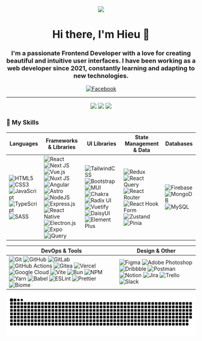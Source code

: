 <div id="header" align="center">
  <img src="https://media.giphy.com/media/M9gbBd9nbDrOTu1Jx5/giphy.gif" width="100"/>
  <h1>Hi there, I'm Hieu 👋</h1>
  <h3>I'm a passionate Frontend Developer with a love for creating beautiful and intuitive user interfaces. I have been working as a web developer since 2021, constantly learning and adapting to new technologies.</h3>

  <!-- Social Badges -->
  <p>
    <!-- <a href="https://www.linkedin.com/in/hoanghieund/">
      <img src="https://img.shields.io/badge/LinkedIn-blue?style=for-the-badge&logo=linkedin&logoColor=white" alt="LinkedIn">
    </a> -->
    <a href="https://www.facebook.com/hoanghieund/">
      <img src="https://img.shields.io/badge/Facebook-blue?style=for-the-badge&logo=facebook&logoColor=white" alt="Facebook">
    </a>
  </p>
</div>

---

<div align="center">
  <img src="https://github-readme-stats.vercel.app/api?username=hoanghieund&show_icons=true&theme=dracula&include_all_commits=true&count_private=true"/>
  <img src="https://github-readme-streak-stats.herokuapp.com/?user=hoanghieund&theme=dracula"/>
  <img src="https://github-readme-stats.vercel.app/api/top-langs/?username=hoanghieund&layout=compact&theme=dracula"/>
</div>

### 🧰 My Skills

| Languages                                                                                                                                                                                                                                                                                                                                                                                                                                                                                                                                                                                                                                        | Frameworks & Libraries                                                                                                                                                                                                                                                                                                                                                                                                                                                                                                                                                                                                                                                                                                                                                                                                                                                                                                                                                                                                                                                                                                                                                                                                                                                                                                                                                                                                                                                                                                                      | UI Libraries                                                                                                                                                                                                                                                                                                                                                                                                                                                                                                                                                                                                                                                                                                                                                                                                                                                                                                                                                                                                                                         | State Management & Data                                                                                                                                                                                                                                                                                                                                                                                                                                                                                                                                                                                                                                                                                                                                                                                   | Databases                                                                                                                                                                                                                                                                                                                                                                     |
| ------------------------------------------------------------------------------------------------------------------------------------------------------------------------------------------------------------------------------------------------------------------------------------------------------------------------------------------------------------------------------------------------------------------------------------------------------------------------------------------------------------------------------------------------------------------------------------------------------------------------------------------------ | ------------------------------------------------------------------------------------------------------------------------------------------------------------------------------------------------------------------------------------------------------------------------------------------------------------------------------------------------------------------------------------------------------------------------------------------------------------------------------------------------------------------------------------------------------------------------------------------------------------------------------------------------------------------------------------------------------------------------------------------------------------------------------------------------------------------------------------------------------------------------------------------------------------------------------------------------------------------------------------------------------------------------------------------------------------------------------------------------------------------------------------------------------------------------------------------------------------------------------------------------------------------------------------------------------------------------------------------------------------------------------------------------------------------------------------------------------------------------------------------------------------------------------------------- | ---------------------------------------------------------------------------------------------------------------------------------------------------------------------------------------------------------------------------------------------------------------------------------------------------------------------------------------------------------------------------------------------------------------------------------------------------------------------------------------------------------------------------------------------------------------------------------------------------------------------------------------------------------------------------------------------------------------------------------------------------------------------------------------------------------------------------------------------------------------------------------------------------------------------------------------------------------------------------------------------------------------------------------------------------- | --------------------------------------------------------------------------------------------------------------------------------------------------------------------------------------------------------------------------------------------------------------------------------------------------------------------------------------------------------------------------------------------------------------------------------------------------------------------------------------------------------------------------------------------------------------------------------------------------------------------------------------------------------------------------------------------------------------------------------------------------------------------------------------------------------- | ----------------------------------------------------------------------------------------------------------------------------------------------------------------------------------------------------------------------------------------------------------------------------------------------------------------------------------------------------------------------------- |
| <img src="https://img.shields.io/badge/html5-%23E34F26.svg?style=for-the-badge&logo=html5&logoColor=white" alt="HTML5"> <img src="https://img.shields.io/badge/css3-%231572B6.svg?style=for-the-badge&logo=css3&logoColor=white" alt="CSS3"> <img src="https://img.shields.io/badge/javascript-%23323330.svg?style=for-the-badge&logo=javascript&logoColor=%23F7DF1E" alt="JavaScript"><img src="https://img.shields.io/badge/typescript-%233178C6.svg?style=for-the-badge&logo=typescript&logoColor=white" alt="TypeScript"> <img src="https://img.shields.io/badge/SASS-hotpink.svg?style=for-the-badge&logo=SASS&logoColor=white" alt="SASS"> | <img src="https://img.shields.io/badge/react-%2320232a.svg?style=for-the-badge&logo=react&logoColor=%2361DAFB" alt="React"> <img src="https://img.shields.io/badge/Next-black?style=for-the-badge&logo=next.js&logoColor=white" alt="Next JS"> <img src="https://img.shields.io/badge/vue.js-%2335495e.svg?style=for-the-badge&logo=vuedotjs&logoColor=%234FC08D" alt="Vue.js"> <img src="https://img.shields.io/badge/Nuxt-002E3B?style=for-the-badge&logo=nuxt.js&logoColor=#00DC82" alt="Nuxt JS"> <img src="https://img.shields.io/badge/angular-%23DD0031.svg?style=for-the-badge&logo=angular&logoColor=white" alt="Angular"> <img src="https://img.shields.io/badge/astro-%232C2052.svg?style=for-the-badge&logo=astro&logoColor=white" alt="Astro"> <img src="https://img.shields.io/badge/node.js-6DA55F?style=for-the-badge&logo=node.js&logoColor=white" alt="NodeJS"> <img src="https://img.shields.io/badge/express.js-%23404d59.svg?style=for-the-badge&logo=express&logoColor=%2361DAFB" alt="Express.js"> <img src="https://img.shields.io/badge/react_native-%2320232a.svg?style=for-the-badge&logo=react&logoColor=%2361DAFB" alt="React Native"> <img src="https://img.shields.io/badge/Electron-191970?style=for-the-badge&logo=Electron&logoColor=white" alt="Electron.js"> <img src="https://img.shields.io/badge/expo-1C1E24?style=for-the-badge&logo=expo&logoColor=#D04A37" alt="Expo"> <img src="https://img.shields.io/badge/jquery-%230769AD.svg?style=for-the-badge&logo=jquery&logoColor=white" alt="jQuery"> | <img src="https://img.shields.io/badge/tailwindcss-%2338B2AC.svg?style=for-the-badge&logo=tailwind-css&logoColor=white" alt="TailwindCSS"> <img src="https://img.shields.io/badge/bootstrap-%238511FA.svg?style=for-the-badge&logo=bootstrap&logoColor=white" alt="Bootstrap"> <img src="https://img.shields.io/badge/MUI-%230081CB.svg?style=for-the-badge&logo=mui&logoColor=white" alt="MUI"> <img src="https://img.shields.io/badge/chakra-%234ED1C5.svg?style=for-the-badge&logo=chakraui&logoColor=white" alt="Chakra"> <img src="https://img.shields.io/badge/radix%20ui-161618.svg?style=for-the-badge&logo=radix-ui&logoColor=white" alt="Radix UI"> <img src="https://img.shields.io/badge/Vuetify-1867C0?style=for-the-badge&logo=vuetify&logoColor=AEDDFF" alt="Vuetify"> <img src="https://img.shields.io/badge/daisyui-5A0EF8?style=for-the-badge&logo=daisyui&logoColor=white" alt="DaisyUI"> <img src="https://img.shields.io/badge/Element%20Plus-409EFF?style=for-the-badge&logo=element-plus&logoColor=white" alt="Element Plus"> | <img src="https://img.shields.io/badge/redux-%23593d88.svg?style=for-the-badge&logo=redux&logoColor=white" alt="Redux"> <img src="https://img.shields.io/badge/-React%20Query-FF4154?style=for-the-badge&logo=react%20query&logoColor=white" alt="React Query"> <img src="https://img.shields.io/badge/React_Router-CA4245?style=for-the-badge&logo=react-router&logoColor=white" alt="React Router"> <img src="https://img.shields.io/badge/React%20Hook%20Form-%23EC5990.svg?style=for-the-badge&logo=reacthookform&logoColor=white" alt="React Hook Form"> <img src="https://img.shields.io/badge/Zustand-20232A?style=for-the-badge&logo=zustand&logoColor=white" alt="Zustand"> <img src="https://img.shields.io/badge/Pinia-002E3B?style=for-the-badge&logo=pinia&logoColor=%23FFD859" alt="Pinia"> | <img src="https://img.shields.io/badge/firebase-a08021?style=for-the-badge&logo=firebase&logoColor=ffcd34" alt="Firebase"> <img src="https://img.shields.io/badge/MongoDB-%234ea94b.svg?style=for-the-badge&logo=mongodb&logoColor=white" alt="MongoDB"> <img src="https://img.shields.io/badge/mysql-4479A1.svg?style=for-the-badge&logo=mysql&logoColor=white" alt="MySQL"> |

| DevOps & Tools                                                                                                                                                                                                                                                                                                                                                                                                                                                                                                                                                                                                                                                                                                                                                                                                                                                                                                                                                                                                                                                                                                                                                                                                                                                                                                                                                                                                                                                                                                                                                                                                                                                                                                                                                                                                                                                                                   | Design & Other                                                                                                                                                                                                                                                                                                                                                                                                                                                                                                                                                                                                                                                                                                                                                                                                                                                                                                                                                                                                                 |
| ------------------------------------------------------------------------------------------------------------------------------------------------------------------------------------------------------------------------------------------------------------------------------------------------------------------------------------------------------------------------------------------------------------------------------------------------------------------------------------------------------------------------------------------------------------------------------------------------------------------------------------------------------------------------------------------------------------------------------------------------------------------------------------------------------------------------------------------------------------------------------------------------------------------------------------------------------------------------------------------------------------------------------------------------------------------------------------------------------------------------------------------------------------------------------------------------------------------------------------------------------------------------------------------------------------------------------------------------------------------------------------------------------------------------------------------------------------------------------------------------------------------------------------------------------------------------------------------------------------------------------------------------------------------------------------------------------------------------------------------------------------------------------------------------------------------------------------------------------------------------------------------------ | ------------------------------------------------------------------------------------------------------------------------------------------------------------------------------------------------------------------------------------------------------------------------------------------------------------------------------------------------------------------------------------------------------------------------------------------------------------------------------------------------------------------------------------------------------------------------------------------------------------------------------------------------------------------------------------------------------------------------------------------------------------------------------------------------------------------------------------------------------------------------------------------------------------------------------------------------------------------------------------------------------------------------------ |
| <img src="https://img.shields.io/badge/git-%23F05033.svg?style=for-the-badge&logo=git&logoColor=white" alt="Git"> <img src="https://img.shields.io/badge/github-%23121011.svg?style=for-the-badge&logo=github&logoColor=white" alt="GitHub"> <img src="https://img.shields.io/badge/gitlab-%23181717.svg?style=for-the-badge&logo=gitlab&logoColor=white" alt="GitLab"> <img src="https://img.shields.io/badge/github%20actions-%232671E5.svg?style=for-the-badge&logo=githubactions&logoColor=white" alt="GitHub Actions"> <img src="https://img.shields.io/badge/Gitea-34495E?style=for-the-badge&logo=gitea&logoColor=5D9425" alt="Gitea"> <img src="https://img.shields.io/badge/vercel-%23000000.svg?style=for-the-badge&logo=vercel&logoColor=white" alt="Vercel"> <img src="https://img.shields.io/badge/GoogleCloud-%234285F4.svg?style=for-the-badge&logo=google-cloud&logoColor=white" alt="Google Cloud"> <img src="https://img.shields.io/badge/vite-%23646CFF.svg?style=for-the-badge&logo=vite&logoColor=white" alt="Vite"> <img src="https://img.shields.io/badge/Bun-%23000000.svg?style=for-the-badge&logo=bun&logoColor=white" alt="Bun"> <img src="https://img.shields.io/badge/NPM-%23CB3837.svg?style=for-the-badge&logo=npm&logoColor=white" alt="NPM"> <img src="https://img.shields.io/badge/yarn-%232C8EBB.svg?style=for-the-badge&logo=yarn&logoColor=white" alt="Yarn"> <img src="https://img.shields.io/badge/Babel-F9DC3e?style=for-the-badge&logo=babel&logoColor=black" alt="Babel"> <img src="https://img.shields.io/badge/ESLint-4B3263?style=for-the-badge&logo=eslint&logoColor=white" alt="ESLint"> <img src="https://img.shields.io/badge/prettier-%23F7B93E.svg?style=for-the-badge&logo=prettier&logoColor=black" alt="Prettier"> <img src="https://img.shields.io/badge/biome-%2360A5FA.svg?style=for-the-badge&logo=biome&logoColor=white" alt="Biome"> | <img src="https://img.shields.io/badge/figma-%23F24E1E.svg?style=for-the-badge&logo=figma&logoColor=white" alt="Figma"> <img src="https://img.shields.io/badge/adobe%20photoshop-%2331A8FF.svg?style=for-the-badge&logo=adobe%20photoshop&logoColor=white" alt="Adobe Photoshop"> <img src="https://img.shields.io/badge/Dribbble-EA4C89?style=for-the-badge&logo=dribbble&logoColor=white" alt="Dribbble"> <img src="https://img.shields.io/badge/Postman-FF6C37?style=for-the-badge&logo=postman&logoColor=white" alt="Postman"> <img src="https://img.shields.io/badge/Notion-%23000000.svg?style=for-the-badge&logo=notion&logoColor=white" alt="Notion"> <img src="https://img.shields.io/badge/jira-%230A0FFF.svg?style=for-the-badge&logo=jira&logoColor=white" alt="Jira"> <img src="https://img.shields.io/badge/Trello-%23026AA7.svg?style=for-the-badge&logo=Trello&logoColor=white" alt="Trello"> <img src="https://img.shields.io/badge/Slack-4A154B?style=for-the-badge&logo=slack&logoColor=white" alt="Slack"> |

<picture>
  <source media="(prefers-color-scheme: dark)" srcset="https://raw.githubusercontent.com/hoanghieund/hoanghieund/output/github-snake-dark.svg" />
  <source media="(prefers-color-scheme: light)" srcset="https://raw.githubusercontent.com/hoanghieund/hoanghieund/output/github-snake.svg" />
  <img alt="github-snake" src="https://raw.githubusercontent.com/hoanghieund/hoanghieund/output/github-snake.svg" />
</picture>
